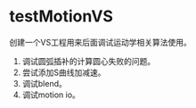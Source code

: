 # testMotionVS
创建一个VS工程用来后面调试运动学相关算法使用。

1. 调试圆弧插补的计算圆心失败的问题。
2. 尝试添加S曲线加减速。
3. 调试blend。
4. 调试motion io。 